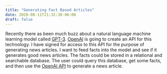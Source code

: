 ```yaml
---
title: "Generating Fact Based Articles"
date: 2020-08-11T21:32:38-06:00
draft: false
---
```


Recently there as been much buzz about a natural language machine learning model called [GPT-3](https://en.wikipedia.org/wiki/GPT-3). [OpenAI](https://openai.com) is going to create an API for this technology. I have signed for access to this API for the purpose of generating news articles. I want to feed facts into the model and see if it generates good news articles. The facts could be stored in a relational and searchable database. The user could query this database, get some facts, and then use the [OpenAI API](https://openai.com/blog/openai-api/) to generate a news article.
